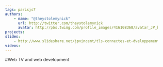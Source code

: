 ```yaml
---
tags: parisjs7
authors:
    - name: "@theystolemynick"
      url: http://twitter.com/theystolemynick
      avatar: http://pbs.twimg.com/profile_images/416108368/avatar_JP_bigger.jpg
projects:
slides:
    - http://www.slideshare.net/jpvincent/tls-connectes-et-dveloppement-web
videos:
---
```

#Web TV and web development
